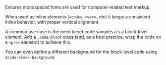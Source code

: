 Ensures monospaced fonts are used for computer-related text markup.

When used as inline elements (`<code>`, `<var`>, etc) it keeps a consistent inline behavior, with proper vertical alignment.
       
A common use case is the need to set code samples a s a block-level element. Add a `.code-block` class (and, as a best practice, wrap the code on a `<pre>` element) to achieve this. 

You can even define a different background for the block-level code using `$code-block-background`.
